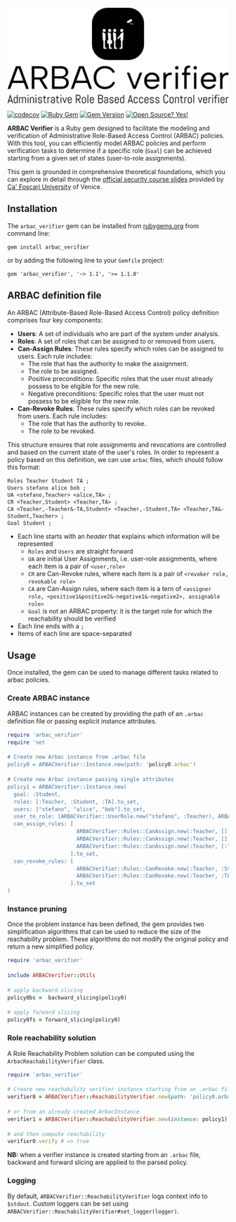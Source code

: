 ![logo.png](logo.png)

[![codecov](https://codecov.io/github/stefanosello/arbac_verifier/branch/main/graph/badge.svg?token=VXWHKJUJR2)](https://codecov.io/github/stefanosello/arbac_verifier)
[![Ruby Gem](https://github.com/stefanosello/arbac_verifier/actions/workflows/gem-push.yml/badge.svg?branch=main)](https://github.com/stefanosello/arbac_verifier/actions/workflows/gem-push.yml)
[![Gem Version](https://badge.fury.io/rb/arbac_verifier.svg)](https://badge.fury.io/rb/arbac_verifier)
[![Open Source? Yes!](https://badgen.net/badge/Open%20Source%20%3F/Yes%21/blue?icon=github)](https://github.com/Naereen/badges/)


**ARBAC Verifier** is a Ruby gem designed to facilitate the modeling and verification of Administrative Role-Based Access Control (ARBAC) policies. With this tool, you can efficiently model ARBAC policies and perform verification tasks to determine if a specific role (`Goal`) can be achieved starting from a given set of states (user-to-role assignments).

This gem is grounded in comprehensive theoretical foundations, which you can explore in detail through the [official security course slides](https://secgroup.dais.unive.it/wp-content/uploads/2020/04/arbac.pdf) provided by [Ca' Foscari University](https://www.unive.it/pag/13526) of Venice. 

## Installation
The `arbac_verifier` gem can be installed from [rubygems.org](https://rubygems.org/gems/arbac_verifier) from command line: 
```{bash}
gem install arbac_verifier
```
or by adding the following line to your `Gemfile` project:
```{ruby}
gem 'arbac_verifier', '~> 1.1', '>= 1.1.0'
```

## ARBAC definition file
An ARBAC (Attribute-Based Role-Based Access Control) policy definition comprises four key components:
- **Users**: A set of individuals who are part of the system under analysis.
- **Roles**: A set of roles that can be assigned to or removed from users.
- **Can-Assign Rules**: These rules specify which roles can be assigned to users. Each rule includes:
  - The role that has the authority to make the assignment.
  - The role to be assigned.
  - Positive preconditions: Specific roles that the user must already possess to be eligible for the new role.
  - Negative preconditions: Specific roles that the user must not possess to be eligible for the new role.
- **Can-Revoke Rules**: These rules specify which roles can be revoked from users. Each rule includes:
  - The role that has the authority to revoke.
  - The role to be revoked. 

This structure ensures that role assignments and revocations are controlled and based on the current state of the user's roles.
In order to represent a policy based on this definition, we can use `arbac` files, which should follow this format:
```
Roles Teacher Student TA ;
Users stefano alice bob ;
UA <stefano,Teacher> <alice,TA> ;
CR <Teacher,Student> <Teacher,TA> ;
CA <Teacher,-Teacher&-TA,Student> <Teacher,-Student,TA> <Teacher,TA&-Student,Teacher> ;
Goal Student ;
``` 
- Each line starts with an *header* that explains which information will be represented
  - `Roles` and `Users` are straight forward
  - `UA` are initial User Assignments, i.e. user-role assignments, where each item is a pair of `<user,role>`
  - `CR` are Can-Revoke rules, where each item is a pair of `<revoker role, revokable role>`
  - `CA` are Can-Assign rules, where each item is a tern of `<assigner role, <positive1&positive2&-negative1&-negative2>, assignable role>`
  - `Goal` is not an ARBAC property: it is the target role for which the reachability should be verified
- Each line ends with a `;`
- Items of each line are space-separated

## Usage
Once installed, the gem can be used to manage different tasks related to arbac policies.
### Create ARBAC instance
ARBAC instances can be created by providing the path of an `.arbac` definition file or passing explicit instance attributes.
```ruby
require 'arbac_verifier'
require 'set

# Create new Arbac instance from .arbac file
policy0 = ARBACVerifier::Instance.new(path: 'policy0.arbac')

# Create new Arbac instance passing single attributes
policy1 = ARBACVerifier::Instance.new(
  goal: :Student,
  roles: [:Teacher, :Student, :TA].to_set,
  users: ["stefano", "alice", "bob"].to_set,
  user_to_role: [ARBACVerifier::UserRole.new("stefano", :Teacher), ARBACVerifier::UserRole.new("alice", :TA)].to_set,
  can_assign_rules: [
                      ARBACVerifier::Rules::CanAssign.new(:Teacher, [].to_set, [:Teacher, :TA].to_set, :Student),
                      ARBACVerifier::Rules::CanAssign.new(:Teacher, [].to_set, [:Student].to_set, :TA),
                      ARBACVerifier::Rules::CanAssign.new(:Teacher, [:TA].to_set, [:Student].to_set, :Teacher)
                    ].to_set,
  can_revoke_rules: [
                      ARBACVerifier::Rules::CanRevoke.new(:Teacher, :Student),
                      ARBACVerifier::Rules::CanRevoke.new(:Teacher, :TA)
                    ].to_set
)
```
### Instance pruning
Once the problem instance has been defined, the gem provides two simplification algorithms that can be used to reduce the size of the reachability problem.
These algorithms do not modify the original policy and return a new simplified policy.
```ruby
require 'arbac_verifier'

include ARBACVerifier::Utils

# apply backward slicing
policy0bs =  backward_slicing(policy0)

# apply forward slicing
policy0fs = forward_slicing(policy0)
```
### Role reachability solution
A Role Reachability Problem solution can be computed using the `ArbacReachabilityVerifier` class.
```ruby
require 'arbac_verifier'

# Creare new reachability verifier instance starting from an .arbac file
verifier0 = ARBACVerifier::ReachabilityVerifier.new(path: 'policy0.arbac')

# or from an already created ArbacInstance
verifier1 = ARBACVerifier::ReachabilityVerifier.new(instance: policy1)

# and then compute reachability
verifier0.verify # => true
```
**NB:** when a verifier instance is created starting from an `.arbac` file, backward and forward slicing are applied to the parsed policy.
### Logging
By default, `ARBACVerifier::ReachabilityVerifier` logs context info to `$stdout`. Custom loggers can be set using `ARBACVerifier::ReachabilityVerifier#set_logger(logger)`.
